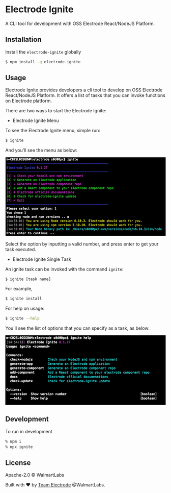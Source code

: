 # Electrode Ignite

A CLI tool for development with OSS Electrode React/NodeJS Platform.

## Installation

Install the `electrode-ignite` globally

```bash
$ npm install -g electrode-ignite
```

## Usage

Electrode Ignite provides developers a cli tool to develop on OSS Electrode React/NodeJS Platform. It offers a list of tasks that you can invoke functions on Electrode platform.

There are two ways to start the Electrode Ignite:

- Electrode Ignite Menu

To see the Electrode Ignite menu, simple run:

```bash
$ ignite
```

And you'll see the menu as below:

![alt text](./images/ignite-menu.png)

Select the option by inputting a valid number, and press enter to get your task executed.

- Electrode Ignite Single Task

An ignite task can be invoked with the command `ignite`:

```bash
$ ignite [task name]
```

For example,

```bash
$ ignite install
```

For help on usage:

```bash
$ ignite --help
```

You'll see the list of options that you can specify as a task, as below:

![alt text](./images/ignite-help.png)

## Development

To run in development

```sh
% npm i
% npx ignite
```

## License

Apache-2.0 © WalmartLabs

Built with :heart: by [Team Electrode](https://github.com/orgs/electrode-io/people) @WalmartLabs.
